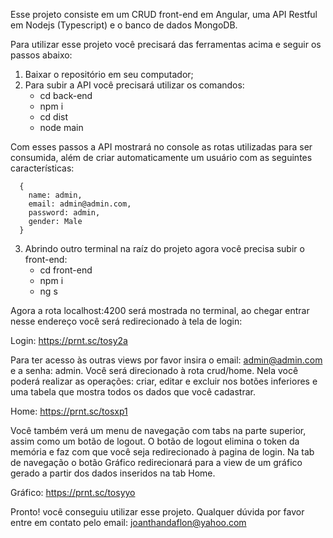 Esse projeto consiste em um CRUD front-end em Angular, uma API Restful em Nodejs (Typescript) e o banco de dados MongoDB.

Para utilizar esse projeto você precisará das ferramentas acima e seguir os passos abaixo:

1) Baixar o repositório em seu computador;
2) Para subir a API você precisará utilizar os comandos:
      - cd back-end
      - npm i
      - cd dist
      - node main

Com esses passos a API mostrará no console as rotas utilizadas para ser consumida, além de criar automaticamente um usuário
com as seguintes características: 
  
      { 
        name: admin,
        email: admin@admin.com,
        password: admin,
        gender: Male
      }
      
3) Abrindo outro terminal na raíz do projeto agora você precisa subir o front-end:
      - cd front-end
      - npm i
      - ng s
      
Agora a rota localhost:4200 será mostrada no terminal, ao chegar entrar nesse endereço você será redirecionado à tela de login:

Login: https://prnt.sc/tosy2a

Para ter acesso às outras views por favor insira o email: admin@admin.com e a senha: admin. Você será direcionado à rota crud/home.
Nela você poderá realizar as operações: criar, editar e excluir nos botões inferiores e uma tabela que mostra todos os dados que você cadastrar.

Home: https://prnt.sc/tosxp1

Você também verá um menu de navegação com tabs na parte superior, assim como um botão de logout. O botão de logout elimina o token da memória
e faz com que você seja redirecionado à pagina de login. Na tab de navegação o botão Gráfico redirecionará para a view de um gráfico gerado
a partir dos dados inseridos na tab Home.

Gráfico: https://prnt.sc/tosyyo

Pronto! você conseguiu utilizar esse projeto. Qualquer dúvida por favor entre em contato pelo email: joanthandaflon@yahoo.com
